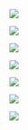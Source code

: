 <a href="https://codeclimate.com/github/reymezis/frontend-project-lvl1/maintainability"><img src="https://api.codeclimate.com/v1/badges/9ac884abc6e3d733633d/maintainability" /></a>

[![](https://github.com/reymezis/frontend-project-lvl1/workflows/My-GithubActions-CI/badge.svg)](https://github.com/reymezis/frontend-project-lvl1/actions)

<a href="https://asciinema.org/a/344870" target="_blank"><img src="https://asciinema.org/a/344870.svg" /></a>

<a href="https://asciinema.org/a/1cKttL8LGIRdfPGaQpFzfdw41" target="_blank"><img src="https://asciinema.org/a/1cKttL8LGIRdfPGaQpFzfdw41.svg" /></a>

<a href="https://asciinema.org/a/fsYucyA7CH1h6cbPEsEWNbMP8" target="_blank"><img src="https://asciinema.org/a/fsYucyA7CH1h6cbPEsEWNbMP8.svg" /></a>

<a href="https://asciinema.org/a/MYZiwGxlCeSAsq5IBT3PvVCMj" target="_blank"><img src="https://asciinema.org/a/MYZiwGxlCeSAsq5IBT3PvVCMj.svg" /></a>

<a href="https://asciinema.org/a/ZkVXxRruUg5CR9wG7ALWhJlJW" target="_blank"><img src="https://asciinema.org/a/ZkVXxRruUg5CR9wG7ALWhJlJW.svg" /></a>
